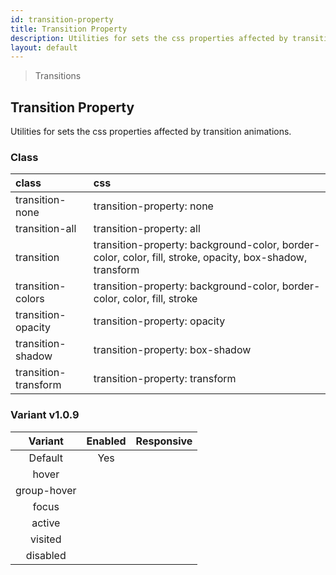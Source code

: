```yaml
---
id: transition-property
title: Transition Property
description: Utilities for sets the css properties affected by transition animations.
layout: default
---
```


> Transitions

## Transition Property

Utilities for sets the css properties affected by transition animations.

### Class

| <span class="px-3 py-1 text-white bg-charcoal-100 rounded-full">class</span> | <span class="px-3 py-1 text-white bg-charcoal-100 rounded-full">css</span> |
|:--|:--|
| transition-none | transition-property: none |
| transition-all | transition-property: all |
| transition | transition-property: background-color, border-color, color, fill, stroke, opacity, box-shadow, transform |
| transition-colors | transition-property: background-color, border-color, color, fill, stroke |
| transition-opacity | transition-property: opacity |
| transition-shadow | transition-property: box-shadow |
| transition-transform | transition-property: transform |

### Variant <span class="ml-1 px-2 py-1 text-sm text-gray-600 bg-gray-300">v1.0.9</span>

| <span class="font-semibold underline">Variant</span> | <span class="font-semibold underline">Enabled</span> | <span class="font-semibold underline">Responsive</span> |
|:-:|:-:|:-:|
| Default | Yes | |
| hover| | |
| group-hover | | |
| focus | | |
| active | | |
| visited | | |
| disabled | | |